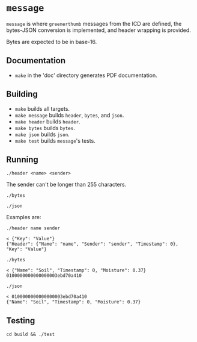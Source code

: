 # `message`

`message` is where `greenerthumb` messages from the ICD are defined, the
bytes-JSON conversion is implemented, and header wrapping is provided.

Bytes are expected to be in base-16.

## Documentation

* `make` in the 'doc' directory generates PDF documentation.

## Building

* `make` builds all targets.
* `make message` builds `header`, `bytes`, and `json`.
* `make header` builds `header`.
* `make bytes` builds `bytes`.
* `make json` builds `json`.
* `make test` builds `message`'s tests.

## Running

```
./header <name> <sender>
```

The sender can't be longer than 255 characters.

```
./bytes
```

```
./json
```

Examples are:

```
./header name sender

< {"Key": "Value"}
{"Header": {"Name": "name", "Sender": "sender", "Timestamp": 0}, "Key": "Value"}
```

```
./bytes

< {"Name": "Soil", "Timestamp": 0, "Moisture": 0.37}
0100000000000000003ebd70a410
```

```
./json

< 0100000000000000003ebd70a410
{"Name": "Soil", "Timestamp": 0, "Moisture": 0.37}
```

## Testing

```
cd build && ./test
```
